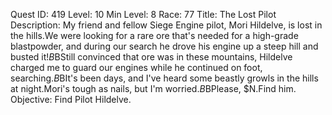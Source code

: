 Quest ID: 419
Level: 10
Min Level: 8
Race: 77
Title: The Lost Pilot
Description: My friend and fellow Siege Engine pilot, Mori Hildelve, is lost in the hills.We were looking for a rare ore that's needed for a high-grade blastpowder, and during our search he drove his engine up a steep hill and busted it!$B$BStill convinced that ore was in these mountains, Hildelve charged me to guard our engines while he continued on foot, searching.$B$BIt's been days, and I've heard some beastly growls in the hills at night.Mori's tough as nails, but I'm worried.$B$BPlease, $N.Find him.
Objective: Find Pilot Hildelve.
